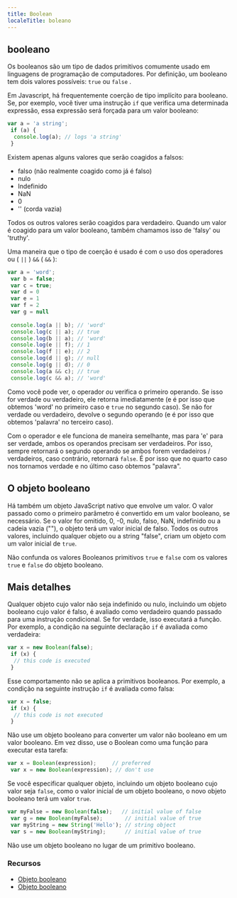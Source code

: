 ```yaml
---
title: Boolean
localeTitle: boleano
---
```

## booleano

Os booleanos são um tipo de dados primitivos comumente usado em linguagens de programação de computadores. Por definição, um booleano tem dois valores possíveis: `true` ou `false` .

Em Javascript, há frequentemente coerção de tipo implícito para booleano. Se, por exemplo, você tiver uma instrução `if` que verifica uma determinada expressão, essa expressão será forçada para um valor booleano:

```javascript
var a = 'a string'; 
 if (a) { 
  console.log(a); // logs 'a string' 
 } 
```

Existem apenas alguns valores que serão coagidos a falsos:

*   falso (não realmente coagido como já é falso)
*   nulo
*   Indefinido
*   NaN
*   0
*   '' (corda vazia)

Todos os outros valores serão coagidos para verdadeiro. Quando um valor é coagido para um valor booleano, também chamamos isso de 'falsy' ou 'truthy'.

Uma maneira que o tipo de coerção é usado é com o uso dos operadores ou ( `||` ) `&&` ( `&&` ):

```javascript
var a = 'word'; 
 var b = false; 
 var c = true; 
 var d = 0 
 var e = 1 
 var f = 2 
 var g = null 
 
 console.log(a || b); // 'word' 
 console.log(c || a); // true 
 console.log(b || a); // 'word' 
 console.log(e || f); // 1 
 console.log(f || e); // 2 
 console.log(d || g); // null 
 console.log(g || d); // 0 
 console.log(a && c); // true 
 console.log(c && a); // 'word' 
```

Como você pode ver, o operador _ou_ verifica o primeiro operando. Se isso for verdade ou verdadeiro, ele retorna imediatamente (e é por isso que obtemos 'word' no primeiro caso e `true` no segundo caso). Se não for verdade ou verdadeiro, devolve o segundo operando (e é por isso que obtemos 'palavra' no terceiro caso).

Com o operador e ele funciona de maneira semelhante, mas para 'e' para ser verdade, ambos os operandos precisam ser verdadeiros. Por isso, sempre retornará o segundo operando se ambos forem verdadeiros / verdadeiros, caso contrário, retornará `false`. É por isso que no quarto caso nos tornamos verdade e no último caso obtemos "palavra".

## O objeto booleano

Há também um objeto JavaScript nativo que envolve um valor. O valor passado como o primeiro parâmetro é convertido em um valor booleano, se necessário. Se o valor for omitido, 0, -0, nulo, falso, NaN, indefinido ou a cadeia vazia (""), o objeto terá um valor inicial de falso. Todos os outros valores, incluindo qualquer objeto ou a string "false", criam um objeto com um valor inicial de `true`.

Não confunda os valores Booleanos primitivos `true` e `false` com os valores `true` e `false` do objeto booleano.

## Mais detalhes

Qualquer objeto cujo valor não seja indefinido ou nulo, incluindo um objeto booleano cujo valor é falso, é avaliado como verdadeiro quando passado para uma instrução condicional. Se for verdade, isso executará a função. Por exemplo, a condição na seguinte declaração `if` é avaliada como verdadeira:

```javascript
var x = new Boolean(false); 
 if (x) { 
  // this code is executed 
 } 
```

Esse comportamento não se aplica a primitivos booleanos. Por exemplo, a condição na seguinte instrução `if` é avaliada como falsa:

```javascript
var x = false; 
 if (x) { 
  // this code is not executed 
 } 
```

Não use um objeto booleano para converter um valor não booleano em um valor booleano. Em vez disso, use o Boolean como uma função para executar esta tarefa:

```javascript
var x = Boolean(expression);     // preferred 
 var x = new Boolean(expression); // don't use 
```

Se você especificar qualquer objeto, incluindo um objeto booleano cujo valor seja `false`, como o valor inicial de um objeto booleano, o novo objeto booleano terá um valor `true`.

```javascript
var myFalse = new Boolean(false);   // initial value of false 
 var g = new Boolean(myFalse);       // initial value of true 
 var myString = new String('Hello'); // string object 
 var s = new Boolean(myString);      // initial value of true 
```

Não use um objeto booleano no lugar de um primitivo booleano.

### Recursos

*   [Objeto booleano](https://developer.mozilla.org/en-US/docs/Web/JavaScript/Reference/Global_Objects/Boolean)
*   [Objeto booleano](https://docs.oracle.com/javase/7/docs/api/java/lang/Boolean.html)
